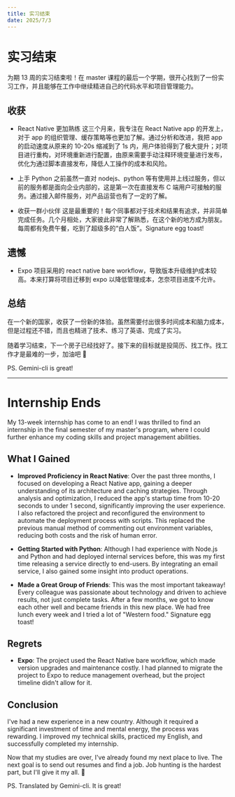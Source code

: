 ```yaml
---
title: 实习结束
date: 2025/7/3
---
```


# 实习结束

为期 13 周的实习结束啦！在 master 课程的最后一个学期，很开心找到了一份实习工作，并且能够在工作中继续精进自己的代码水平和项目管理能力。

<!--more-->

## 收获

- React Native 更加熟练
  这三个月来，我专注在 React Native app 的开发上，对于 app 的组织管理、缓存策略等也更加了解。通过分析和改进，我把 app 的启动速度从原来的 10-20s 缩减到了 1s 内，用户体验得到了极大提升；对项目进行重构，对环境重新进行配置，由原来需要手动注释环境变量进行发布，优化为通过脚本直接发布，降低人工操作的成本和风险。

- 上手 Python
  之前虽然一直对 nodejs、python 等有使用并上线过服务，但以前的服务都是面向企业内部的，这是第一次在直接发布 C 端用户可接触的服务。通过接入邮件服务，对产品运营也有了一定的了解。

- 收获一群小伙伴
  这是最重要的！每个同事都对于技术和结果有追求，并非简单完成任务。几个月相处，大家彼此非常了解熟悉，在这个新的地方成为朋友。每周都有免费午餐，吃到了超级多的“白人饭”。Signature egg toast!

## 遗憾

- Expo
  项目采用的 react native bare workflow，导致版本升级维护成本较高。本来打算将项目迁移到 expo 以降低管理成本，怎奈项目进度不允许。

## 总结

在一个新的国家，收获了一份新的体验。虽然需要付出很多时间成本和脑力成本，但是过程还不错，而且也精进了技术、练习了英语、完成了实习。

随着学习结束，下一个房子已经找好了。接下来的目标就是投简历、找工作。找工作才是最难的一步，加油吧 🤞

PS. Gemini-cli is great!

---

# Internship Ends

My 13-week internship has come to an end! I was thrilled to find an internship in the final semester of my master's program, where I could further enhance my coding skills and project management abilities.

## What I Gained

- **Improved Proficiency in React Native**: Over the past three months, I focused on developing a React Native app, gaining a deeper understanding of its architecture and caching strategies. Through analysis and optimization, I reduced the app's startup time from 10-20 seconds to under 1 second, significantly improving the user experience. I also refactored the project and reconfigured the environment to automate the deployment process with scripts. This replaced the previous manual method of commenting out environment variables, reducing both costs and the risk of human error.

- **Getting Started with Python**: Although I had experience with Node.js and Python and had deployed internal services before, this was my first time releasing a service directly to end-users. By integrating an email service, I also gained some insight into product operations.

- **Made a Great Group of Friends**: This was the most important takeaway! Every colleague was passionate about technology and driven to achieve results, not just complete tasks. After a few months, we got to know each other well and became friends in this new place. We had free lunch every week and I tried a lot of "Western food." Signature egg toast!

## Regrets

- **Expo**: The project used the React Native bare workflow, which made version upgrades and maintenance costly. I had planned to migrate the project to Expo to reduce management overhead, but the project timeline didn't allow for it.

## Conclusion

I've had a new experience in a new country. Although it required a significant investment of time and mental energy, the process was rewarding. I improved my technical skills, practiced my English, and successfully completed my internship.

Now that my studies are over, I've already found my next place to live. The next goal is to send out resumes and find a job. Job hunting is the hardest part, but I'll give it my all. 🤞

PS. Translated by Gemini-cli. It is great!
